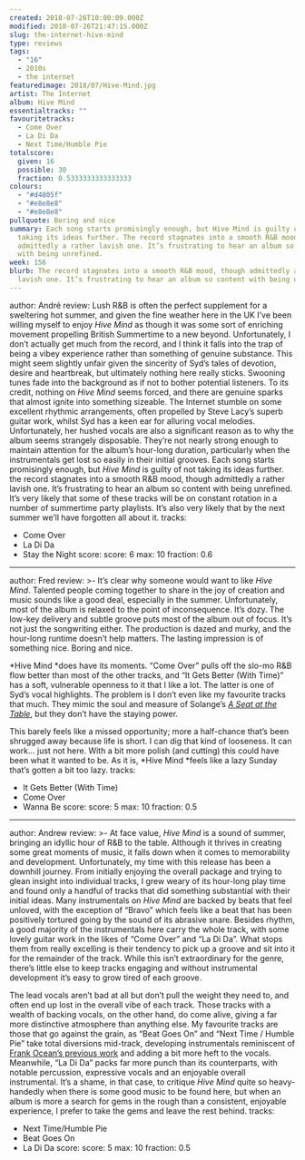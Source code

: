 ```yaml
---
created: 2018-07-26T10:00:09.000Z
modified: 2018-07-26T21:47:15.000Z
slug: the-internet-hive-mind
type: reviews
tags:
  - "16"
  - 2010s
  - the internet
featuredimage: 2018/07/Hive-Mind.jpg
artist: The Internet
album: Hive Mind
essentialtracks: ""
favouritetracks:
  - Come Over
  - La Di Da
  - Next Time/Humble Pie
totalscore:
  given: 16
  possible: 30
  fraction: 0.5333333333333333
colours:
  - "#d4805f"
  - "#e8e8e8"
  - "#e8e8e8"
pullquote: Boring and nice
summary: Each song starts promisingly enough, but Hive Mind is guilty of not
  taking its ideas further. The record stagnates into a smooth R&B mood, though
  admittedly a rather lavish one. It’s frustrating to hear an album so content
  with being unrefined.
week: 156
blurb: The record stagnates into a smooth R&B mood, though admittedly a rather
  lavish one. It’s frustrating to hear an album so content with being unrefined.
---
```

author: André
review: Lush R&B is often the perfect supplement for a sweltering hot summer,
  and given the fine weather here in the UK I’ve been willing myself to enjoy
  *Hive Mind* as though it was some sort of enriching movement propelling
  British Summertime to a new beyond. Unfortunately, I don’t actually get much
  from the record, and I think it falls into the trap of being a vibey
  experience rather than something of genuine substance. This might seem
  slightly unfair given the sincerity of Syd’s tales of devotion, desire and
  heartbreak, but ultimately nothing here really sticks. Swooning tunes fade
  into the background as if not to bother potential listeners. To its credit,
  nothing on *Hive Mind* seems forced, and there are genuine sparks that almost
  ignite into something sizeable. The Internet stumble on some excellent
  rhythmic arrangements, often propelled by Steve Lacy’s superb guitar work,
  whilst Syd has a keen ear for alluring vocal melodies. Unfortunately, her
  hushed vocals are also a significant reason as to why the album seems
  strangely disposable. They’re not nearly strong enough to maintain attention
  for the album’s hour-long duration, particularly when the instrumentals get
  lost so easily in their initial grooves. Each song starts promisingly enough,
  but *Hive Mind* is guilty of not taking its ideas further. the record
  stagnates into a smooth R&B mood, though admittedly a rather lavish one. It’s
  frustrating to hear an album so content with being unrefined. It’s very likely
  that some of these tracks will be on constant rotation in a number of
  summertime party playlists. It’s also very likely that by the next summer
  we’ll have forgotten all about it.
tracks:
  - Come Over
  - ­­La Di Da
  - ­­Stay the Night
score:
  score: 6
  max: 10
  fraction: 0.6
---
author: Fred
review: >-
  It’s clear why someone would want to like *Hive Mind*. Talented people coming
  together to share in the joy of creation and music sounds like a good deal,
  especially in the summer. Unfortunately, most of the album is relaxed to the
  point of inconsequence. It’s dozy. The low-key delivery and subtle groove puts
  most of the album out of focus. It’s not just the songwriting either. The
  production is dazed and murky, and the hour-long runtime doesn’t help matters.
  The lasting impression is of something nice. Boring and nice.

  *Hive Mind *does have its moments. “Come Over” pulls off the slo-mo R&B flow better than most of the other tracks, and “It Gets Better (With Time)” has a soft, vulnerable openness to it that I like a lot. The latter is one of Syd’s vocal highlights. The problem is I don’t even like my favourite tracks that much. They mimic the soul and measure of Solange’s [*A Seat at the Table*](<reviews/solange-a-seat-at-the-table/>), but they don’t have the staying power.

  This barely feels like a missed opportunity; more a half-chance that’s been shrugged away because life is short. I can dig that kind of looseness. It can work… just not here. With a bit more polish (and cutting) this could have been what it wanted to be. As it is, *Hive Mind *feels like a lazy Sunday that’s gotten a bit too lazy.
tracks:
  - It Gets Better (With Time)
  - ­­Come Over
  - ­­Wanna Be
score:
  score: 5
  max: 10
  fraction: 0.5
---
author: Andrew
review: >-
  At face value, *Hive Mind* is a sound of summer, bringing an idyllic hour of
  R&B to the table. Although it thrives in creating some great moments of music,
  it falls down when it comes to memorability and development. Unfortunately, my
  time with this release has been a downhill journey. From initially enjoying
  the overall package and trying to glean insight into individual tracks, I grew
  weary of its hour-long play time and found only a handful of tracks that did
  something substantial with their initial ideas. Many instrumentals on *Hive
  Mind* are backed by beats that feel unloved, with the exception of “Bravo”
  which feels like a beat that has been positively tortured going by the sound
  of its abrasive snare. Besides rhythm, a good majority of the instrumentals
  here carry the whole track, with some lovely guitar work in the likes of “Come
  Over” and “La Di Da”. What stops them from really excelling is their tendency
  to pick up a groove and sit into it for the remainder of the track. While this
  isn’t extraordinary for the genre, there’s little else to keep tracks engaging
  and without instrumental development it’s easy to grow tired of each groove.

  The lead vocals aren’t bad at all but don’t pull the weight they need to, and often end up lost in the overall vibe of each track. Those tracks with a wealth of backing vocals, on the other hand, do come alive, giving a far more distinctive atmosphere than anything else. My favourite tracks are those that go against the grain, as “Beat Goes On” and “Next Time / Humble Pie” take total diversions mid-track, developing instrumentals reminiscent of [Frank Ocean’s previous work](<reviews/frank-ocean-channel-orange/>) and adding a bit more heft to the vocals. Meanwhile, “La Di Da” packs far more punch than its counterparts, with notable percussion, expressive vocals and an enjoyable overall instrumental. It’s a shame, in that case, to critique *Hive Mind* quite so heavy-handedly when there is some good music to be found here, but when an album is more a search for gems in the rough than a consistent, enjoyable experience, I prefer to take the gems and leave the rest behind.
tracks:
  - Next Time/Humble Pie
  - ­­Beat Goes On
  - ­­La Di Da
score:
  score: 5
  max: 10
  fraction: 0.5
